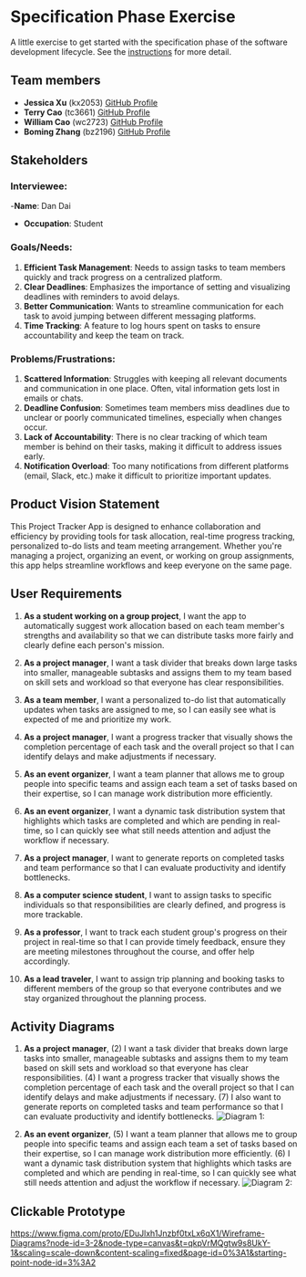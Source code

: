 # Specification Phase Exercise

A little exercise to get started with the specification phase of the software development lifecycle. See the [instructions](instructions.md) for more detail.

## Team members

- **Jessica Xu** (kx2053) [GitHub Profile](https://github.com/Jessicakk0711)
- **Terry Cao** (tc3661) [GitHub Profile](https://github.com/cao-exe)
- **William Cao** (wc2723) [GitHub Profile](https://github.com/FriedBananaBan)
- **Boming Zhang** (bz2196) [GitHub Profile](https://github.com/BomingZhang-coder)


## Stakeholders

### Interviewee:
-**Name**: Dan Dai
- **Occupation**: Student
### Goals/Needs:
1. **Efficient Task Management**: Needs to assign tasks to team members quickly and track progress on a centralized platform.
2. **Clear Deadlines**: Emphasizes the importance of setting and visualizing deadlines with reminders to avoid delays.
3. **Better Communication**: Wants to streamline communication for each task to avoid jumping between different messaging platforms.
4. **Time Tracking**: A feature to log hours spent on tasks to ensure accountability and keep the team on track.
### Problems/Frustrations:
1. **Scattered Information**: Struggles with keeping all relevant documents and communication in one place. Often, vital information gets lost in emails or chats.
2. **Deadline Confusion**: Sometimes team members miss deadlines due to unclear or poorly communicated timelines, especially when changes occur.
3. **Lack of Accountability**: There is no clear tracking of which team member is behind on their tasks, making it difficult to address issues early.
4. **Notification Overload**: Too many notifications from different platforms (email, Slack, etc.) make it difficult to prioritize important updates.


## Product Vision Statement

This Project Tracker App is designed to enhance collaboration and efficiency by providing tools for task allocation, real-time progress tracking, personalized to-do lists and team meeting arrangement. Whether you're managing a project, organizing an event, or working on group assignments, this app helps streamline workflows and keep everyone on the same page.

## User Requirements

1. **As a student working on a group project**, I want the app to automatically suggest work allocation based on each team member's strengths and availability so that we can distribute tasks more fairly and clearly define each person's mission.

2. **As a project manager**, I want a task divider that breaks down large tasks into smaller, manageable subtasks and assigns them to my team based on skill sets and workload so that everyone has clear responsibilities.

3. **As a team member**, I want a personalized to-do list that automatically updates when tasks are assigned to me, so I can easily see what is expected of me and prioritize my work.

4. **As a project manager**, I want a progress tracker that visually shows the completion percentage of each task and the overall project so that I can identify delays and make adjustments if necessary.

5. **As an event organizer**, I want a team planner that allows me to group people into specific teams and assign each team a set of tasks based on their expertise, so I can manage work distribution more efficiently.

6. **As an event organizer**, I want a dynamic task distribution system that highlights which tasks are completed and which are pending in real-time, so I can quickly see what still needs attention and adjust the workflow if necessary.

7. **As a project manager**, I want to generate reports on completed tasks and team performance so that I can evaluate productivity and identify bottlenecks.

8. **As a computer science student**, I want to assign tasks to specific individuals so that responsibilities are clearly defined, and progress is more trackable.

9. **As a professor**, I want to track each student group's progress on their project in real-time so that I can provide timely feedback, ensure they are meeting milestones throughout the course, and offer help accordingly.

10. **As a lead traveler**, I want to assign trip planning and booking tasks to different members of the group so that everyone contributes and we stay organized throughout the planning process.


## Activity Diagrams

1. **As a project manager**, 
    (2) I want a task divider that breaks down large tasks into smaller, manageable subtasks and assigns them to my team based on skill sets and workload so that everyone has clear responsibilities. 
    (4) I want a progress tracker that visually shows the completion percentage of each task and the overall project so that I can identify delays and make adjustments if necessary. 
    (7) I also want to generate reports on completed tasks and team performance so that I can evaluate productivity and identify bottlenecks.
    ![Diagram 1: ](/Screenshot%202024-09-23%20at%201.55.45 AM.png)

2. **As an event organizer**, 
    (5) I want a team planner that allows me to group people into specific teams and assign each team a set of tasks based on their expertise, so I can manage work distribution more efficiently.
    (6) I want a dynamic task distribution system that highlights which tasks are completed and which are pending in real-time, so I can quickly see what still needs attention and adjust the workflow if necessary.
    ![Diagram 2: ](/Screenshot%202024-09-23%20at%201.56.03 AM.png)



## Clickable Prototype

https://www.figma.com/proto/EDuJlxh1Jnzbf0txLx6qX1/Wireframe-Diagrams?node-id=3-2&node-type=canvas&t=qkpVrMQgtw9s8UkY-1&scaling=scale-down&content-scaling=fixed&page-id=0%3A1&starting-point-node-id=3%3A2